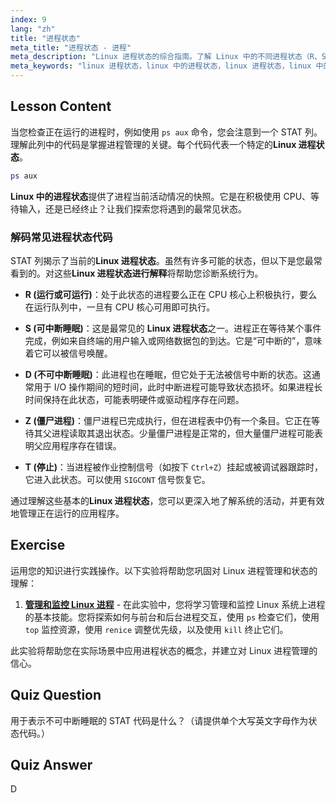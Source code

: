 ```yaml
---
index: 9
lang: "zh"
title: "进程状态"
meta_title: "进程状态 - 进程"
meta_description: "Linux 进程状态的综合指南。了解 Linux 中的不同进程状态（R、S、D、Z、T）以及如何使用`ps`命令解释它们。"
meta_keywords: "linux 进程状态，linux 中的进程状态，linux 进程状态，linux 中的进程状态，linux 进程状态详解，ps 命令，STAT 代码，进程管理"
---
```


## Lesson Content

当您检查正在运行的进程时，例如使用 `ps aux` 命令，您会注意到一个 STAT 列。理解此列中的代码是掌握进程管理的关键。每个代码代表一个特定的**Linux 进程状态**。

```bash
ps aux
```

**Linux 中的进程状态**提供了进程当前活动情况的快照。它是在积极使用 CPU、等待输入，还是已经终止？让我们探索您将遇到的最常见状态。

### 解码常见进程状态代码

STAT 列揭示了当前的**Linux 进程状态**。虽然有许多可能的​​状态，但以下是您最常看到的。对这些**Linux 进程状态进行解释**将帮助您诊断系统行为。

- **R (运行或可运行)**：处于此状态的进程要么正在 CPU 核心上积极执行，要么在运行队列中，一旦有 CPU 核心可用即可执行。

- **S (可中断睡眠)**：这是最常见的 **Linux 进程状态**之一。进程正在等待某个事件完成，例如来自终端的用户输入或网络数据包的到达。它是“可中断的”，意味着它可以被信号唤醒。

- **D (不可中断睡眠)**：此进程也在睡眠，但它处于无法被信号中断的状态。这通常用于 I/O 操作期间的短时间，此时中断进程可能导致状态损坏。如果进程长时间保持在此状态，可能表明硬件或驱动程序存在问题。

- **Z (僵尸进程)**：僵尸进程已完成执行，但在进程表中仍有一个条目。它正在等待其父进程读取其退出状态。少量僵尸进程是正常的，但大量僵尸进程可能表明父应用程序存在错误。

- **T (停止)**：当进程被作业控制信号（如按下 `Ctrl+Z`）挂起或被调试器跟踪时，它进入此状态。可以使用 `SIGCONT` 信号恢复它。

通过理解这些基本的**Linux 进程状态**，您可以更深入地了解系统的活动，并更有效地管理正在运行的应用程序。

## Exercise

运用您的知识进行实践操作。以下实验将帮助您巩固对 Linux 进程管理和状态的理解：

1. **[管理和监控 Linux 进程](https://labex.io/zh/labs/comptia-manage-and-monitor-linux-processes-590864)** - 在此实验中，您将学习管理和监控 Linux 系统上进程的基本技能。您将探索如何与前台和后台进程交互，使用 `ps` 检查它们，使用 `top` 监控资源，使用 `renice` 调整优先级，以及使用 `kill` 终止它们。

此实验将帮助您在实际场景中应用进程状态的概念，并建立对 Linux 进程管理的信心。

## Quiz Question

用于表示不可中断睡眠的 STAT 代码是什么？（请提供单个大写英文字母作为状态代码。）

## Quiz Answer

D
